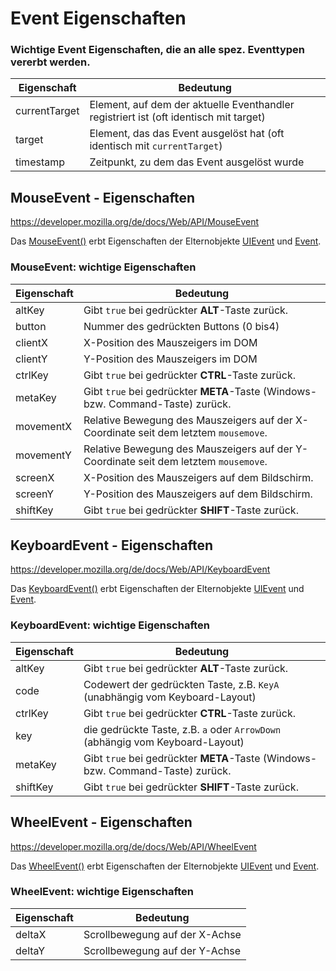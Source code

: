 # Event Eigenschaften

### Wichtige Event Eigenschaften, die an alle spez. Eventtypen vererbt werden.

| Eigenschaft   | Bedeutung                                                                             |
| ------------- | ------------------------------------------------------------------------------------- |
| currentTarget | Element, auf dem der aktuelle Eventhandler registriert ist (oft identisch mit target) |
| target        | Element, das das Event ausgelöst hat (oft identisch mit `currentTarget`)              |
| timestamp     | Zeitpunkt, zu dem das Event ausgelöst wurde                                           |

## MouseEvent - Eigenschaften

<https://developer.mozilla.org/de/docs/Web/API/MouseEvent>

Das [MouseEvent()](https://developer.mozilla.org/de/docs/Web/API/MouseEvent) erbt Eigenschaften der Elternobjekte [UIEvent](https://developer.mozilla.org/de/docs/Web/API/UIEvent) und [Event](https://developer.mozilla.org/de/docs/Web/API/Event).

### MouseEvent: wichtige Eigenschaften

| Eigenschaft | Bedeutung                                                                            |
| ----------- | ------------------------------------------------------------------------------------ |
| altKey      | Gibt `true` bei gedrückter **ALT**-Taste zurück.                                     |
| button      | Nummer des gedrückten Buttons (0 bis4)                                               |
| clientX     | X-Position des Mauszeigers im DOM                                                    |
| clientY     | Y-Position des Mauszeigers im DOM                                                    |
| ctrlKey     | Gibt `true` bei gedrückter **CTRL**-Taste zurück.                                    |
| metaKey     | Gibt `true` bei gedrückter **META**-Taste (Windows- bzw. Command-Taste) zurück.      |
| movementX   | Relative Bewegung des Mauszeigers auf der X-Coordinate seit dem letztem `mousemove`. |
| movementY   | Relative Bewegung des Mauszeigers auf der Y-Coordinate seit dem letztem `mousemove`. |
| screenX     | X-Position des Mauszeigers auf dem Bildschirm.                                       |
| screenY     | Y-Position des Mauszeigers auf dem Bildschirm.                                       |
| shiftKey    | Gibt `true` bei gedrückter **SHIFT**-Taste zurück.                                   |

## KeyboardEvent - Eigenschaften

<https://developer.mozilla.org/de/docs/Web/API/KeyboardEvent>

Das [KeyboardEvent()](https://developer.mozilla.org/de/docs/Web/API/KeyboardEvent) erbt Eigenschaften der Elternobjekte [UIEvent](https://developer.mozilla.org/de/docs/Web/API/UIEvent) und [Event](https://developer.mozilla.org/de/docs/Web/API/Event).

### KeyboardEvent: wichtige Eigenschaften

| Eigenschaft | Bedeutung                                                                       |
| ----------- | ------------------------------------------------------------------------------- |
| altKey      | Gibt `true` bei gedrückter **ALT**-Taste zurück.                                |
| code        | Codewert der gedrückten Taste, z.B. `KeyA` (unabhängig vom Keyboard-Layout)     |
| ctrlKey     | Gibt `true` bei gedrückter **CTRL**-Taste zurück.                               |
| key         | die gedrückte Taste, z.B. `a` oder `ArrowDown` (abhängig vom Keyboard-Layout)   |
| metaKey     | Gibt `true` bei gedrückter **META**-Taste (Windows- bzw. Command-Taste) zurück. |
| shiftKey    | Gibt `true` bei gedrückter **SHIFT**-Taste zurück.                              |

## WheelEvent - Eigenschaften

<https://developer.mozilla.org/de/docs/Web/API/WheelEvent>

Das [WheelEvent()](https://developer.mozilla.org/de/docs/Web/API/WheelEvent) erbt Eigenschaften der Elternobjekte [UIEvent](https://developer.mozilla.org/de/docs/Web/API/UIEvent) und [Event](https://developer.mozilla.org/de/docs/Web/API/Event).

### WheelEvent: wichtige Eigenschaften

| Eigenschaft | Bedeutung                      |
| ----------- | ------------------------------ |
| deltaX      | Scrollbewegung auf der X-Achse |
| deltaY      | Scrollbewegung auf der Y-Achse |
